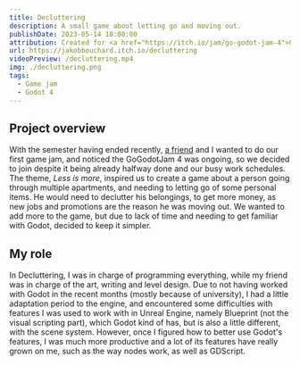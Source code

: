 ```yaml
---
title: Decluttering
description: A small game about letting go and moving out.
publishDate: 2023-05-14 18:00:00
attribution: Created for <a href="https://itch.io/jam/go-godot-jam-4">GoGodotJam 4</a>
url: https://jakobbouchard.itch.io/decluttering
videoPreview: /decluttering.mp4
img: ./decluttering.png
tags:
  - Game jam
  - Godot 4
---
```


## Project overview

With the semester having ended recently, [a friend](https://gabbyrondeau.itch.io/) and I wanted to do our first game jam, and noticed the GoGodotJam 4 was ongoing, so we decided to join despite it being already halfway done and our busy work schedules. The theme, _Less is more_, inspired us to create a game about a person going through multiple apartments, and needing to letting go of some personal items. He would need to declutter his belongings, to get more money, as new jobs and promotions are the reason he was moving out. We wanted to add more to the game, but due to lack of time and needing to get familiar with Godot, decided to keep it simpler.

## My role

In Decluttering, I was in charge of programming everything, while my friend was in charge of the art, writing and level design. Due to not having worked with Godot in the recent months (mostly because of university), I had a little adaptation period to the engine, and encountered some difficulties with features I was used to work with in Unreal Engine, namely Blueprint (not the visual scripting part), which Godot kind of has, but is also a little different, with the scene system. However, once I figured how to better use Godot's features, I was much more productive and a lot of its features have really grown on me, such as the way nodes work, as well as GDScript.
